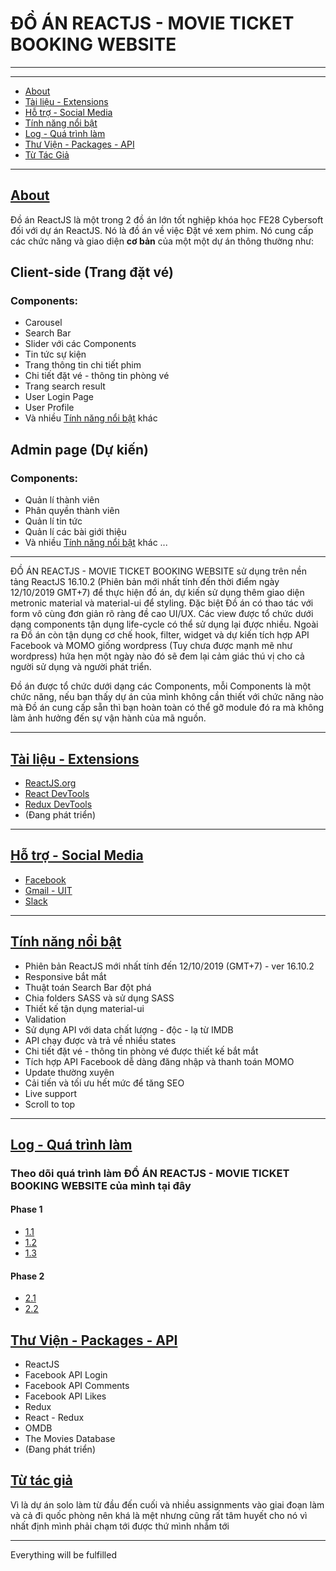 # ĐỒ ÁN REACTJS - MOVIE TICKET BOOKING WEBSITE

___

---
+ [About](https://github.com/php1301/DoAnReactJS/blob/master/Developer/About.md)
+ [Tài liệu - Extensions](https://github.com/php1301/DoAnReactJS/blob/master/Developer/docs.md)
+ [Hỗ trợ - Social Media](https://www.facebook.com/dioxittdn.phucprobb)
+ [Tính năng nổi bật](https://github.com/php1301/DoAnReactJS/blob/master/Developer/SpecialFeatures.md)
+ [Log - Quá trình làm ](https://github.com/php1301/DoAnReactJS/tree/master/Developer/PROGRESS)
+ [Thư Viện - Packages - API](https://github.com/php1301/DoAnReactJS/blob/master/Developer/Packages.md)
+ [Từ Tác Giả](https://github.com/php1301/DoAnReactJS/edit/master/Developer/Info.md)
---
## [About](https://github.com/php1301/DoAnReactJS/blob/master/Developer/About.md)

Đồ án ReactJS là một trong 2 đồ án lớn tốt nghiệp khóa học FE28 Cybersoft đối với dự án ReactJS. Nó là đồ án về việc Đặt vé xem phim. Nó cung cấp các chức năng và giao diện **cơ bản** của một một dự án thông thường như:
## Client-side (Trang đặt vé)
### Components:
+ Carousel
+ Search Bar
+ Slider với các Components
+ Tin tức sự kiện
+ Trang thông tin chi tiết phim
+ Chi tiết đặt vé - thông tin phòng vé
+ Trang search result
+ User Login Page
+ User Profile
+ Và nhiều  [Tính năng nổi bật](https://github.com/php1301/DoAnReactJS/blob/master/Developer/SpecialFeatures.md) khác
## Admin page (Dự kiến)
### Components:
+ Quản lí thành viên
+ Phân quyền thành viên
+ Quản lí tin tức
+ Quản lí các bài giới thiệu
+ Và nhiều  [Tính năng nổi bật](https://github.com/php1301/DoAnReactJS/blob/master/Developer/SpecialFeatures.md) khác
...
***
ĐỒ ÁN REACTJS - MOVIE TICKET BOOKING WEBSITE sử dụng trên nền tảng ReactJS 16.10.2 (Phiên bản mới nhất tính đến thời điểm ngày 12/10/2019 GMT+7) để thực hiện đồ án, dự kiến sử dụng thêm giao diện metronic material và material-ui để styling. Đặc biệt Đồ án có thao tác với form vô cùng đơn giản rõ ràng đề cao UI/UX. Các view được tổ chức dưới dạng components tận dụng life-cycle có thể sử dụng lại được nhiều. Ngoài ra Đồ án còn tận dụng cơ chế hook, filter, widget và dự kiến tích hợp API Facebook và MOMO giống wordpress (Tuy chưa được mạnh mẽ như wordpress) hứa hẹn một ngày nào đó sẽ đem lại cảm giác thú vị cho cả người sử dụng và người phát triển.

Đồ án được tổ chức dưới dạng các Components, mỗi Components là một chức năng, nếu bạn thấy dự án của mình không cần thiết với chức năng nào mà Đồ án cung cấp sẵn thì bạn hoàn toàn có thể gỡ module đó ra mà không làm ảnh hưởng đến sự vận hành của mã nguồn.
***
## [Tài liệu - Extensions](https://github.com/php1301/DoAnReactJS/blob/master/Developer/docs.md)
+ [ReactJS.org](https://reactjs.org/)
+ [React DevTools](https://chrome.google.com/webstore/detail/react-developer-tools/fmkadmapgofadopljbjfkapdkoienihi)
+ [Redux DevTools](https://github.com/zalmoxisus/redux-devtools-extension)
+ (Đang phát triển)
***
## [Hỗ trợ - Social Media](https://www.facebook.com/dioxittdn.phucprobb)
+ [Facebook](https://www.facebook.com/dioxittdn.phucprobb)
+ [Gmail - UIT](19520854@gm.uit.edu.vn)
+ [Slack](https://join.slack.com/t/reactjsgroupe/shared_invite/enQtNzk4MzkxMjc2MDIyLWIzZTNlNzVlZmM4YjExYWYyMzhkMmZlYzg2YjJhNWRiMzQ5YmE5ZDMyNmYyNzVlN2VhYTNhYWEwNDhlODA4MWM)
***
## [Tính năng nổi bật](https://github.com/php1301/DoAnReactJS/blob/master/Developer/SpecialFeatures.md)
+ Phiên bản ReactJS mới nhất tính đến 12/10/2019 (GMT+7) - ver 16.10.2
+ Responsive bắt mắt
+ Thuật toán Search Bar đột phá
+ Chia folders SASS và sử dụng SASS
+ Thiết kế tận dụng material-ui
+ Validation
+ Sử dụng API với data chất lượng - độc - lạ từ IMDB
+ API chạy được và trả về nhiều states
+ Chi tiết đặt vé - thông tin phòng vé được thiết kế bắt mắt
+ Tích hợp API Facebook dễ dàng đăng nhập và thanh toán MOMO
+ Update thường xuyên
+ Cải tiến và tối ưu hết mức để tăng SEO
+ Live support
+ Scroll to top
***
## [Log - Quá trình làm ](https://github.com/php1301/DoAnReactJS/tree/master/Developer/PROGRESS)
### Theo dõi quá trình làm ĐỒ ÁN REACTJS - MOVIE TICKET BOOKING WEBSITE của mình tại đây
#### Phase 1
+ [1.1](https://github.com/php1301/DoAnReactJS/blob/master/Developer/PROGRESS/Phase%201/Phase-1_1.md)
+ [1.2](https://github.com/php1301/DoAnReactJS/blob/master/Developer/PROGRESS/Phase%201/Phase-1_2.md)
+ [1.3](https://github.com/php1301/DoAnReactJS/blob/master/Developer/PROGRESS/Phase%201/Phase-1_3.md)
#### Phase 2
+ [2.1](https://github.com/php1301/DoAnReactJS/blob/master/Developer/PROGRESS/Phase%202/Phase-2_1.md)
+ [2.2](https://github.com/php1301/DoAnReactJS/blob/master/Developer/PROGRESS/Phase%202/Phase-2_2.md)
## [Thư Viện - Packages - API](https://github.com/php1301/DoAnReactJS/blob/master/Developer/Packages.md)
+ ReactJS
+ Facebook API Login
+ Facebook API Comments
+ Facebook API Likes
+ Redux
+ React - Redux
+ OMDB
+ The Movies Database
+ (Đang phát triển)
## [Từ tác giả](https://github.com/php1301/DoAnReactJS/edit/master/Developer/Info.md)
Vì là dự án solo làm từ đầu đến cuối và nhiều assignments vào giai đoạn làm và cả đi quốc phòng nên khá là mệt nhưng cũng rất tâm huyết cho nó vì nhất định mình phải chạm tới được thứ mình nhắm tới
***
Everything will be fulfilled
